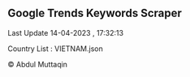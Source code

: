 

## Google Trends Keywords Scraper 
 
Last Update 14-04-2023 , 17:32:13

Country List :
VIETNAM.json



© Abdul Muttaqin 
